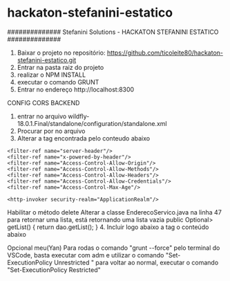 # hackaton-stefanini-estatico
############## Stefanini Solutions - HACKATON STEFANINI ESTATICO ############## 

1. Baixar o projeto no repositório: https://github.com/ticoleite80/hackaton-stefanini-estatico.git 
2. Entrar na pasta raiz do projeto
3. realizar o NPM INSTALL
4. executar o comando GRUNT
5. Entrar no endereço http://localhost:8300

CONFIG CORS BACKEND
1. entrar no arquivo wildfly-18.0.1.Final/standalone/configuration/standalone.xml
2. Procurar por <host name="default-host" alias="localhost"> no arquivo
3. Alterar a tag encontrada pelo conteudo abaixo
<host name="default-host" alias="localhost">
	<location name="/" handler="welcome-content"/>

	<filter-ref name="server-header"/>
	<filter-ref name="x-powered-by-header"/>
	<filter-ref name="Access-Control-Allow-Origin"/>
	<filter-ref name="Access-Control-Allow-Methods"/>
	<filter-ref name="Access-Control-Allow-Headers"/>
	<filter-ref name="Access-Control-Allow-Credentials"/>
	<filter-ref name="Access-Control-Max-Age"/>

	<http-invoker security-realm="ApplicationRealm"/>
</host>
	Habilitar o método delete
	Alterar a classe EnderecoServico.java na linha 47 para retornar uma lista, está retornando uma lista vazia 
	public Optional<List<Endereco>> getList() {
		return dao.getList();
	}
4. Incluir logo abaixo a tag </handlers> o conteúdo abaixo
<filters>
	<response-header name="server-header" header-name="Server" header-value="WildFly/18"/>
	<response-header name="x-powered-by-header" header-name="X-Powered-By" header-value="Undertow/1"/>
	<response-header name="Access-Control-Allow-Origin" header-name="Access-Control-Allow-Origin" header-value="*"/>
	<response-header name="Access-Control-Allow-Methods" header-name="Access-Control-Allow-Methods" header-value="GET, POST, OPTIONS, PUT, DELETE"/>
	<response-header name="Access-Control-Allow-Headers" header-name="Access-Control-Allow-Headers" header-value="accept, authorization, content-type, x-requested-with"/>
	<response-header name="Access-Control-Allow-Credentials" header-name="Access-Control-Allow-Credentials" header-value="true"/>
	<response-header name="Access-Control-Max-Age" header-name="Access-Control-Max-Age" header-value="1"/>
</filters>

Opcional meu(Yan)
Para rodas o comando "grunt --force" pelo terminal do VSCode, basta executar com adm e utilizar o comando "Set-ExecutionPolicy Unrestricted " para voltar ao normal, executar o comando "Set-ExecutionPolicy Restricted"
